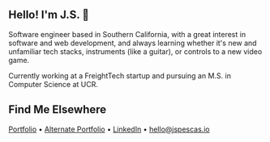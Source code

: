 ## Hello! I'm J.S. 👋

Software engineer based in Southern California, with a great interest in software and web development, and always learning whether it's new and unfamiliar tech stacks, instruments (like a guitar), or controls to a new video game.

Currently working at a FreightTech startup and pursuing an M.S. in Computer Science at UCR.

## Find Me Elsewhere
[Portfolio](https://jspescas.io/) • [Alternate Portfolio](https://claynaut.dev/) • [LinkedIn](https://www.linkedin.com/in/jspescasio/) • [hello@jspescas.io](mailto:hello@jspescas.io)
